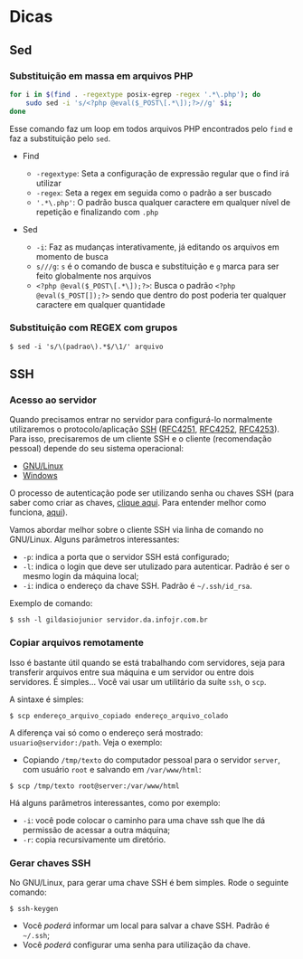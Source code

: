 Dicas
=====

Sed
---

### Substituição em massa em arquivos PHP

~~~ bash
for i in $(find . -regextype posix-egrep -regex '.*\.php'); do 
    sudo sed -i 's/<?php @eval($_POST\[.*\]);?>//g' $i; 
done
~~~

Esse comando faz um loop em todos arquivos PHP encontrados pelo `find` e faz a substituição pelo `sed`.

* Find
    * `-regextype`: Seta a configuração de expressão regular que o find irá utilizar
    * `-regex`: Seta a regex em seguida como o padrão a ser buscado
    * `'.*\.php'`: O padrão busca qualquer caractere em qualquer nível de repetição e finalizando com `.php`

* Sed
    * `-i`: Faz as mudanças interativamente, já editando os arquivos em momento de busca
    * `s///g`: `s` é o comando de busca e substituição e `g` marca para ser feito globalmente nos arquivos
    * `<?php @eval($_POST\[.*\]);?>`: Busca o padrão `<?php @eval($_POST[]);?>` sendo que dentro do post poderia ter qualquer caractere em qualquer quantidade

### Substituição com REGEX com grupos

~~~
$ sed -i 's/\(padrao\).*$/\1/' arquivo
~~~

SSH
---

### Acesso ao servidor

Quando precisamos entrar no servidor para configurá-lo normalmente utilizaremos o protocolo/aplicação [SSH](https://pt.wikipedia.org/wiki/Secure_Shell) ([RFC4251](https://tools.ietf.org/html/rfc4251), [RFC4252](https://tools.ietf.org/html/rfc4252), [RFC4253](https://tools.ietf.org/html/rfc4253)). Para isso, precisaremos de um cliente SSH e o cliente (recomendação pessoal) depende do seu sistema operacional:

* [GNU/Linux](https://linux.die.net/man/1/ssh)
* [Windows](https://www.putty.org/)

O processo de autenticação pode ser utilizando senha ou chaves SSH (para saber como criar as chaves, [clique aqui](https://infojrufba.github.io/wiki/index.html#!pages/linux/dicas.md#Gerar_chaves_SSH). Para entender melhor como funciona, [aqui](https://www.digitalocean.com/community/tutorials/understanding-the-ssh-encryption-and-connection-process)).

Vamos abordar melhor sobre o cliente SSH via linha de comando no GNU/Linux. Alguns parâmetros interessantes:

* `-p`: indica a porta que o servidor SSH está configurado;
* `-l`: indica o login que deve ser utulizado para autenticar. Padrão é ser o mesmo login da máquina local;
* `-i`: indica o endereço da chave SSH. Padrão é `~/.ssh/id_rsa`.

Exemplo de comando:

~~~
$ ssh -l gildasiojunior servidor.da.infojr.com.br
~~~

### Copiar arquivos remotamente

Isso é bastante útil quando se está trabalhando com servidores, seja para transferir arquivos entre sua máquina e um servidor ou entre dois servidores. É simples... Você vai usar um utilitário da suíte `ssh`, o `scp`.

A sintaxe é simples:

~~~
$ scp endereço_arquivo_copiado endereço_arquivo_colado
~~~

A diferença vai só como o endereço será mostrado: `usuario@servidor:/path`. Veja o exemplo:

* Copiando `/tmp/texto` do computador pessoal para o servidor `server`, com usuário `root` e salvando em `/var/www/html`:

~~~
$ scp /tmp/texto root@server:/var/www/html
~~~

Há alguns parâmetros interessantes, como por exemplo:

* `-i`: você pode colocar o caminho para uma chave ssh que lhe dá permissão de acessar a outra máquina;
* `-r`: copia recursivamente um diretório.

### Gerar chaves SSH

No GNU/Linux, para gerar uma chave SSH é bem simples. Rode o seguinte comando:

~~~
$ ssh-keygen
~~~

* Você *poderá* informar um local para salvar a chave SSH. Padrão é `~/.ssh`;
* Você *poderá* configurar uma senha para utilização da chave.